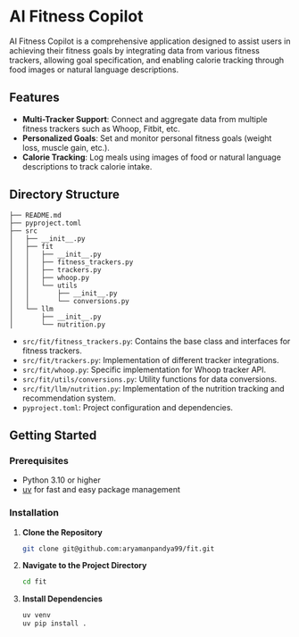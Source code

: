 # AI Fitness Copilot

AI Fitness Copilot is a comprehensive application designed to assist users in achieving their fitness goals by integrating data from various fitness trackers, allowing goal specification, and enabling calorie tracking through food images or natural language descriptions.

## Features

- **Multi-Tracker Support**: Connect and aggregate data from multiple fitness trackers such as Whoop, Fitbit, etc.
- **Personalized Goals**: Set and monitor personal fitness goals (weight loss, muscle gain, etc.).
- **Calorie Tracking**: Log meals using images of food or natural language descriptions to track calorie intake.

## Directory Structure

```
├── README.md
├── pyproject.toml
├── src
│   ├── __init__.py
│   ├── fit
│   │   ├── __init__.py
│   │   ├── fitness_trackers.py
│   │   ├── trackers.py
│   │   ├── whoop.py
│   │   └── utils
│   │       ├── __init__.py
│   │       └── conversions.py
│   └── llm
│       ├── __init__.py
│       └── nutrition.py
```

- `src/fit/fitness_trackers.py`: Contains the base class and interfaces for fitness trackers.
- `src/fit/trackers.py`: Implementation of different tracker integrations.
- `src/fit/whoop.py`: Specific implementation for Whoop tracker API.
- `src/fit/utils/conversions.py`: Utility functions for data conversions.
- `src/fit/llm/nutrition.py`: Implementation of the nutrition tracking and recommendation system.
- `pyproject.toml`: Project configuration and dependencies.

## Getting Started

### Prerequisites

- Python 3.10 or higher
- [uv](https://docs.astral.sh/uv/getting-started/installation/) for fast and easy package management

### Installation

1. **Clone the Repository**

   ```bash
   git clone git@github.com:aryamanpandya99/fit.git
   ```

2. **Navigate to the Project Directory**

   ```bash
   cd fit
   ```

4. **Install Dependencies**

   ```bash
   uv venv
   uv pip install .
   ```
